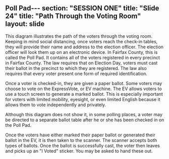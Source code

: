 Poll Pad---
section: "SESSION ONE"
title: "Slide 24"
title: "Path Through the Voting Room"
layout: slide
---

This diagram illustrates the path of the voters through the voting room.  Keeping in mind social distancing, once voters reach the check-in tables, they will provide their name and address to the election officer.  The election officer will look them up on an electronic device.  In Fairfax County, this is called the Poll Pad.  It contains all of the voters registered in every precinct in Fairfax County.  The law requires that on Election Day, voters must cast their ballot in the precinct to which they are registered.  The law also requires that every voter present one form of required identification. 

Once a voter is checked-in, they are given a paper ballot. Some voters may choose to vote on the ExpressVote, or EV machine. The EV allows voters to use a touch screen to generate a marked ballot. This is especially important for voters with limited mobility, eyesight, or even limited English because it allows them to vote independently and privately.

Although this diagram does not show it, in some polling places, a voter may be directed to a separate ballot table after he or she has been checked in on the Poll Pad.

Once the voters have either marked their paper ballot or generated their ballot in the EV, it is then taken to the scanner.  The scanner accepts both types of ballots.  Once the ballot is successfully cast, the voter then leaves and picks up an "I Voted" sticker.  You may be asked to hand these out. 

